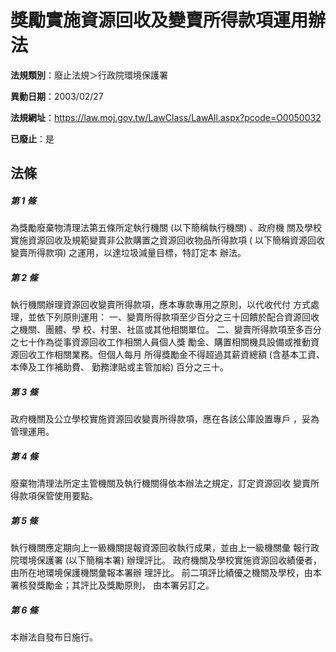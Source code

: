 # 獎勵實施資源回收及變賣所得款項運用辦法

**法規類別**：廢止法規＞行政院環境保護署

**異動日期**：2003/02/27  

**法規網址**：https://law.moj.gov.tw/LawClass/LawAll.aspx?pcode=O0050032

**已廢止**：是



## 法條
##### 第 1 條
為獎勵廢棄物清理法第五條所定執行機關 (以下簡稱執行機關) 、政府機
關及學校實施資源回收及規範變賣非公款購置之資源回收物品所得款項 (
以下簡稱資源回收變賣所得款項) 之運用，以達垃圾減量目標，特訂定本
辦法。

##### 第 2 條
執行機關辦理資源回收變賣所得款項，應本專款專用之原則，以代收代付
方式處理，並依下列原則運用：
一、變賣所得款項至少百分之三十回饋於配合資源回收之機關、團體、學
    校、村里、社區或其他相關單位。
二、變賣所得款項至多百分之七十作為從事資源回收工作相關人員個人獎
    勵金、購置相關機具設備或推動資源回收工作相關業務。但個人每月
    所得獎勵金不得超過其薪資總額 (含基本工資、本俸及工作補助費、
    勤務津貼或主管加給) 百分之三十。


##### 第 3 條
政府機關及公立學校實施資源回收變賣所得款項，應在各該公庫設置專戶
，妥為管理運用。

##### 第 4 條
廢棄物清理法所定主管機關及執行機關得依本辦法之規定，訂定資源回收
變賣所得款項保管使用要點。

##### 第 5 條
執行機關應定期向上一級機關提報資源回收執行成果，並由上一級機關彙
報行政院環境保護署 (以下簡稱本署) 辦理評比。
政府機關及學校實施資源回收績優者，由所在地環境保護機關彙報本署辦
理評比。
前二項評比績優之機關及學校，由本署核發獎勵金；其評比及獎勵原則，
由本署另訂之。

##### 第 6 條
本辦法自發布日施行。


